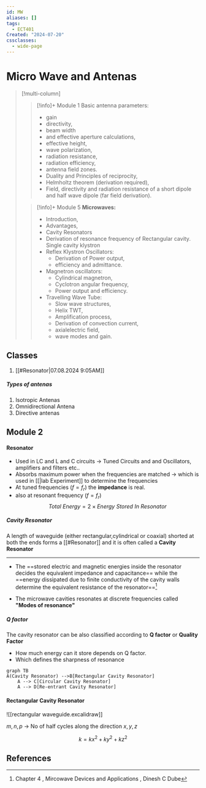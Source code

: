 ```yaml
---
id: MW
aliases: []
tags:
  - ECT401
Created: "2024-07-20"
cssclasses:
  - wide-page
---
```


# Micro Wave and Antenas

> [!multi-column]
>
> > [!info]+ Module 1
> > Basic antenna parameters:
> >
> > - gain
> > - directivity,
> > - beam width
> > - and effective aperture calculations,
> > - effective height,
> > - wave polarization,
> > - radiation resistance,
> > - radiation efficiency,
> > - antenna field zones.
> > - Duality and Principles of reciprocity,
> > - Helmholtz theorem (derivation required),
> > - Field, directivity and radiation resistance of a short dipole and half wave dipole (far field derivation).
>
> > [!info]+ Module 5
> > **Microwaves:**
> >
> > - Introduction,
> > - Advantages,
> > - Cavity Resonators
> > - Derivation of resonance frequency of Rectangular cavity.
> >   Single cavity klystron
> > - Reflex Klystron Oscillators:
> >   - Derivation of Power output,
> >   - efficiency and admittance.
> > - Magnetron oscillators:
> >   - Cylindrical magnetron,
> >   - Cyclotron angular frequency,
> >   - Power output and efficiency.
> > - Travelling Wave Tube:
> >   - Slow wave structures,
> >   - Helix TWT,
> >   - Amplification process,
> >   - Derivation of convection current,
> >   - axialelectric field,
> >   - wave modes and gain.
## Classes
1. [[#Resonator|07.08.2024 9:05AM]]

##### Types of antenas

1. Isotropic Antenas
2. Omnidirectional Antena
3. Directive antenas

## Module 2


#### Resonator
- Used in LC and L and C circuits -> Tuned Circuits and and Oscillators, amplifiers and filters etc..
- Absorbs maximum power when the frequencies are matched -> which is used in [[|lab Experiment]] to determine the frequencies
- At tuned frequencies ($f=f_r$) the **impedance** is real.
- also at resonant frequency ($f = f_r$)
  $$
  Total \ Energy = 2 \times Energy \ Stored \ In \ Resonator
  $$

##### Cavity Resonator 
A length of waveguide (either rectangular,cylindrical or coaxial) shorted at both the ends forms a [[#Resonator]] and it is often called a **Cavity Resonator**

---

- The ==stored electric and magnetic energies inside the resonator decides the equivalent impedance and capacitance== while the ==energy dissipated due to finite conductivity of the cavity walls determine the equivalent resistance of the resonator==[^1]

- The microwave cavities resonates at discrete frequencies called **"Modes of resonance"** 
##### Q factor
The cavity resonator can be also classified according to **Q factor** or **Quality Factor**

- How much energy can it store depends on Q factor.
- Which defines the sharpness of resonance

```mermaid
graph TB
A(Cavity Resonator) -->B[Rectangular Cavity Resonator]
    A --> C[Circular Cavity Resonator]
    A --> D[Re-entrant Cavity Resonator]

```

#### Rectangular Cavity Resonator

![[rectangular waveguide.excalidraw]]

$m,n,p$ -> No of half cycles along the direction $x,y,z$

$$
k = kx^{2}+ ky^{2}+ kz^2
$$

## References

[^1]: Chapter 4 , Mircowave Devices and Applications , Dinesh C Dube
